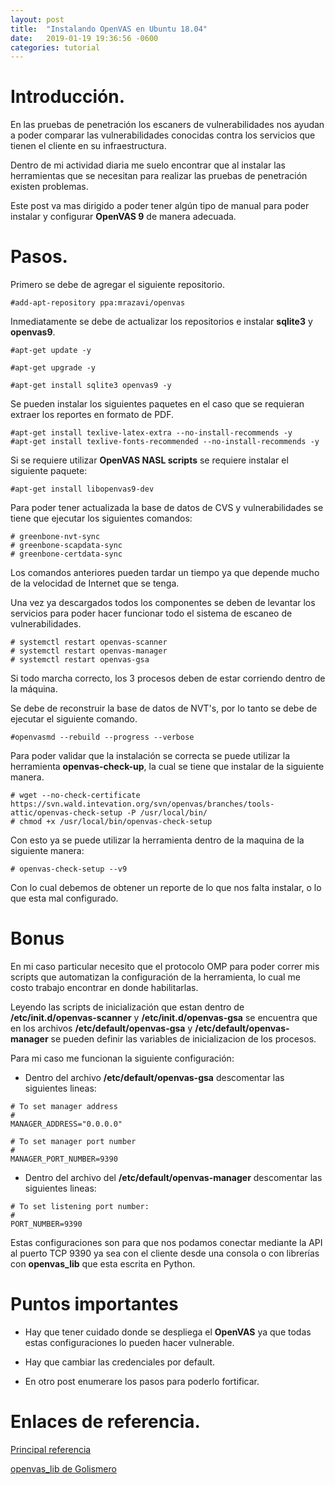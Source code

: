 ```yaml
---
layout: post
title:  "Instalando OpenVAS en Ubuntu 18.04"
date:   2019-01-19 19:36:56 -0600
categories: tutorial
---
```


# Introducción.

En las pruebas de penetración los escaners de vulnerabilidades nos ayudan a poder comparar las vulnerabilidades conocidas contra los servicios que tienen el cliente en su infraestructura.

Dentro de mi actividad diaria me suelo encontrar que al instalar las herramientas que se necesitan para realizar las pruebas de penetración existen problemas.

Este post va mas dirigido a poder tener algún tipo de manual para poder instalar y configurar __OpenVAS 9__ de manera adecuada.

# Pasos.

Primero se debe de agregar el siguiente repositorio.

```
#add-apt-repository ppa:mrazavi/openvas
```

Inmediatamente se debe de actualizar los repositorios e instalar __sqlite3__ y __openvas9__.

```
#apt-get update -y

#apt-get upgrade -y

#apt-get install sqlite3 openvas9 -y
```

Se pueden instalar los siguientes paquetes en el caso que se requieran extraer los reportes en formato de PDF.

```
#apt-get install texlive-latex-extra --no-install-recommends -y
#apt-get install texlive-fonts-recommended --no-install-recommends -y
```

Si se requiere utilizar __OpenVAS NASL scripts__ se requiere instalar el siguiente paquete:

```
#apt-get install libopenvas9-dev
```

Para poder tener actualizada la base de datos de CVS y vulnerabilidades se tiene que ejecutar los siguientes comandos:

```
# greenbone-nvt-sync
# greenbone-scapdata-sync
# greenbone-certdata-sync
```

Los comandos anteriores pueden tardar un tiempo ya que depende mucho de la velocidad de Internet que se tenga.

Una vez ya descargados todos los componentes se deben de levantar los servicios para poder hacer funcionar todo el sistema de escaneo de vulnerabilidades.

```
# systemctl restart openvas-scanner
# systemctl restart openvas-manager
# systemctl restart openvas-gsa
```

Si todo marcha correcto, los 3 procesos deben de estar corriendo dentro de la máquina.

Se debe de reconstruir la base de datos de NVT's, por lo tanto se debe de ejecutar el siguiente comando.

```
#openvasmd --rebuild --progress --verbose
```

Para poder validar que la instalación se correcta se puede utilizar la herramienta __openvas-check-up__, la cual se tiene que instalar de la siguiente manera.


```
# wget --no-check-certificate https://svn.wald.intevation.org/svn/openvas/branches/tools-attic/openvas-check-setup -P /usr/local/bin/
# chmod +x /usr/local/bin/openvas-check-setup
```

Con esto ya se puede utilizar la herramienta dentro de la maquina de la siguiente manera:

```
# openvas-check-setup --v9
```

Con lo cual debemos de obtener un reporte de lo que nos falta instalar, o lo que esta mal configurado.


# Bonus

En mi caso particular necesito que el protocolo OMP para poder correr mis scripts que automatizan la configuración de la herramienta, lo cual me costo trabajo encontrar en donde habilitarlas.

Leyendo las scripts de inicialización que estan dentro de __/etc/init.d/openvas-scanner__ y __/etc/init.d/openvas-gsa__ se encuentra que en los archivos __/etc/default/openvas-gsa__ y __/etc/default/openvas-manager__ se pueden definir las variables de inicializacion de los procesos.

Para mi caso me funcionan la siguiente configuración:

+ Dentro del archivo __/etc/default/openvas-gsa__ descomentar las siguientes lineas:

```
# To set manager address
#
MANAGER_ADDRESS="0.0.0.0"

# To set manager port number
#
MANAGER_PORT_NUMBER=9390
```

+ Dentro del archivo del __/etc/default/openvas-manager__ descomentar las siguientes lineas:

```
# To set listening port number:
#
PORT_NUMBER=9390
```

Estas configuraciones son para que nos podamos conectar mediante la API al puerto TCP 9390 ya sea con el cliente desde una consola o con librerías con __openvas_lib__ que esta escrita en Python.

# Puntos importantes

+ Hay que tener cuidado donde se despliega el __OpenVAS__ ya que todas estas configuraciones lo pueden hacer vulnerable.

+ Hay que cambiar las credenciales por default.

+ En otro post enumerare los pasos para poderlo fortificar.


# Enlaces de referencia.

[Principal referencia](https://kifarunix.com/how-to-install-and-setup-openvas-9-vulnerability-scanner-on-ubuntu-18-04/)

[openvas_lib de Golismero](https://github.com/golismero/openvas_lib)
